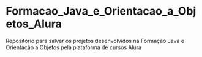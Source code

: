 # Formacao_Java_e_Orientacao_a_Objetos_Alura
Repositório para salvar os projetos desenvolvidos na Formação Java e Orientação a Objetos pela plataforma de cursos Alura
